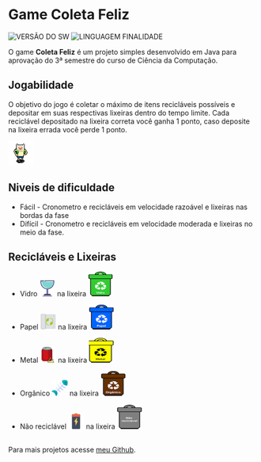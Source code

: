 # Game Coleta Feliz
 
![VERSÃO DO SW](https://img.shields.io/badge/Version-1.0-green.svg)         ![LINGUAGEM FINALIDADE](https://img.shields.io/badge/Java-game-green.svg)
 
O game **Coleta Feliz** é um projeto simples desenvolvido em Java para aprovação do 3ª semestre do curso de Ciência da Computação.
 
## Jogabilidade
 
O objetivo do jogo é coletar o máximo de itens recicláveis possíveis e depositar em suas respectivas lixeiras dentro do tempo limite. Cada reciclável depositado na lixeira correta você ganha 1 ponto, caso deposite na lixeira errada você perde 1 ponto.

![Persomagem](./src/imagens/down.gif)

## Niveis de dificuldade
- Fácil - Cronometro e recicláveis em velocidade razoável e lixeiras nas bordas da fase
- Difícil - Cronometro e recicláveis em velocidade moderada e lixeiras no meio da fase.

## Recicláveis e Lixeiras
- Vidro ![Vidro](./src/imagens/RecVidro.png) na lixeira ![Lixeira vidro](./src/imagens/vidro.png)

- Papel ![Papel](./src/imagens/RecPapel.png) na lixeira ![Lixeira vidro](./src/imagens/papel.png)

- Metal ![Metal](./src/imagens/RecMetal.png) na lixeira ![Lixeira vidro](./src/imagens/metal.png)

- Orgânico ![Vidro](./src/imagens/RecOrganico.png) na lixeira ![Lixeira vidro](./src/imagens/organico.png)

- Não reciclável ![Vidro](./src/imagens/NoRec.png) na lixeira ![Lixeira vidro](./src/imagens/naoreciclavel.png)


##
Para mais projetos acesse [meu Github](https://github.com/AbnerPS).
